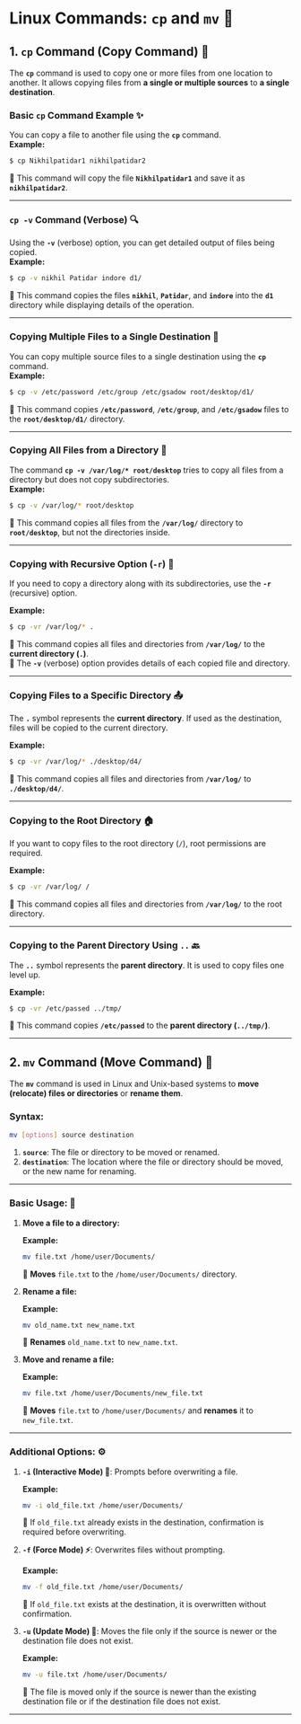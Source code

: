 # Linux Commands: `cp` and `mv` 🚀

## 1. `cp` Command (Copy Command) 📂

The **`cp`** command is used to copy one or more files from one location to another. It allows copying files from **a single or multiple sources** to **a single destination**.

### **Basic `cp` Command Example** ✨
You can copy a file to another file using the **`cp`** command.  
**Example:**  
```bash
$ cp Nikhilpatidar1 nikhilpatidar2
```
📌 This command will copy the file **`Nikhilpatidar1`** and save it as **`nikhilpatidar2`**.

---

### **`cp -v` Command (Verbose) 🔍**  
Using the **`-v`** (verbose) option, you can get detailed output of files being copied.  
**Example:**  
```bash
$ cp -v nikhil Patidar indore d1/
```
📌 This command copies the files **`nikhil`**, **`Patidar`**, and **`indore`** into the **`d1`** directory while displaying details of the operation.

---

### **Copying Multiple Files to a Single Destination 📁**  
You can copy multiple source files to a single destination using the **`cp`** command.  
**Example:**  
```bash
$ cp -v /etc/password /etc/group /etc/gsadow root/desktop/d1/
```
📌 This command copies **`/etc/password`**, **`/etc/group`**, and **`/etc/gsadow`** files to the **`root/desktop/d1/`** directory.

---

### **Copying All Files from a Directory 📂**  
The command **`cp -v /var/log/* root/desktop`** tries to copy all files from a directory but does not copy subdirectories.  
**Example:**  
```bash
$ cp -v /var/log/* root/desktop
```
📌 This command copies all files from the **`/var/log/`** directory to **`root/desktop`**, but not the directories inside.

---

### **Copying with Recursive Option (`-r`) 🔄**  
If you need to copy a directory along with its subdirectories, use the **`-r`** (recursive) option.

**Example:**  
```bash
$ cp -vr /var/log/* .
```
📌 This command copies all files and directories from **`/var/log/`** to the **current directory (`.`)**.  
📢 The **`-v`** (verbose) option provides details of each copied file and directory.

---

### **Copying Files to a Specific Directory 📤**  
The **`.`** symbol represents the **current directory**. If used as the destination, files will be copied to the current directory.

**Example:**  
```bash
$ cp -vr /var/log/* ./desktop/d4/
```
📌 This command copies all files and directories from **`/var/log/`** to **`./desktop/d4/`**.

---

### **Copying to the Root Directory 🏠**  
If you want to copy files to the root directory (`/`), root permissions are required.

**Example:**  
```bash
$ cp -vr /var/log/ /
```
📌 This command copies all files and directories from **`/var/log/`** to the root directory.

---

### **Copying to the Parent Directory Using `..` 🔙**  
The **`..`** symbol represents the **parent directory**. It is used to copy files one level up.

**Example:**  
```bash
$ cp -vr /etc/passed ../tmp/
```
📌 This command copies **`/etc/passed`** to the **parent directory (`../tmp/`)**.

---

## 2. `mv` Command (Move Command) 🚚

The **`mv`** command is used in Linux and Unix-based systems to **move (relocate) files or directories** or **rename them**.

### **Syntax:**
```bash
mv [options] source destination
```
1. **`source`**: The file or directory to be moved or renamed.
2. **`destination`**: The location where the file or directory should be moved, or the new name for renaming.

---

### **Basic Usage: 📝**

1. **Move a file to a directory:**
   
   **Example:**  
   ```bash
   mv file.txt /home/user/Documents/
   ```
   
   📌 **Moves** `file.txt` to the `/home/user/Documents/` directory.

2. **Rename a file:**
   
   **Example:**  
   ```bash
   mv old_name.txt new_name.txt
   ```
   
   📌 **Renames** `old_name.txt` to `new_name.txt`.

3. **Move and rename a file:**
   
   **Example:**  
   ```bash
   mv file.txt /home/user/Documents/new_file.txt
   ```
   
   📌 **Moves** `file.txt` to `/home/user/Documents/` and **renames** it to `new_file.txt`.

---

### **Additional Options: ⚙️**

1. **`-i` (Interactive Mode) 🛑**: Prompts before overwriting a file.
   
   **Example:**  
   ```bash
   mv -i old_file.txt /home/user/Documents/
   ```
   
   📌 If `old_file.txt` already exists in the destination, confirmation is required before overwriting.

2. **`-f` (Force Mode) ⚡**: Overwrites files without prompting.
   
   **Example:**  
   ```bash
   mv -f old_file.txt /home/user/Documents/
   ```
   
   📌 If `old_file.txt` exists at the destination, it is overwritten without confirmation.

3. **`-u` (Update Mode) 🔄**: Moves the file only if the source is newer or the destination file does not exist.
   
   **Example:**  
   ```bash
   mv -u file.txt /home/user/Documents/
   ```
   
   📌 The file is moved only if the source is newer than the existing destination file or if the destination file does not exist.

---

